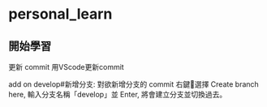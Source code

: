#  personal_learn
## 開始學習
更新 commit
用VScode更新commit

add on develop#新增分支:
                對欲新增分支的 commit 右鍵選擇 Create branch here,
                輸入分支名稱「develop」並 Enter,
                將會建立分支並切換過去。
